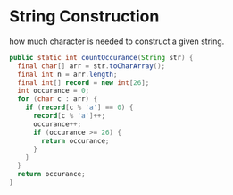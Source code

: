 String Construction
===================

how much character is needed to construct a given string.
```java
public static int countOccurance(String str) {
  final char[] arr = str.toCharArray();
  final int n = arr.length;
  final int[] record = new int[26];
  int occurance = 0;
  for (char c : arr) {
    if (record[c % 'a'] == 0) {
      record[c % 'a']++;
      occurance++;
      if (occurance >= 26) {
        return occurance;
      }
    }
  }
  return occurance;
}
```
